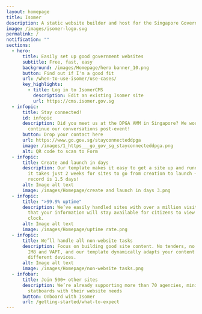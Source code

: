 ```yaml
---
layout: homepage
title: Isomer
description: A static website builder and host for the Singapore Government
image: /images/isomer-logo.svg
permalink: /
notification: ""
sections:
  - hero:
      title: Easily set up good government websites
      subtitle: Free, fast, easy
      background: /images/Homepage/hero banner_10.png
      button: Find out if I'm a good fit
      url: /when-to-use-isomer/use-cases/
      key_highlights:
        - title: Log in to IsomerCMS
          description: Edit an existing Isomer site
          url: https://cms.isomer.gov.sg
  - infopic:
      title: Stay connected!
      id: infopic
      description: Did you meet us at the DPGA AMM in Singapore? We would love to
        continue our conversations post-event!
      button: Drop your contact here
      url: https://www.go.gov.sg/stayconnecteddpga
      image: /images/1_https___go_gov_sg_stayconnecteddpga.png
      alt: QR code to scan to Form
  - infopic:
      title: Create and launch in days
      description: Our template makes it easy to get a site up and running. On average
        it takes just 2 weeks for sites to go from creation to launch – our
        record is 1.5 days!
      alt: Image alt text
      image: /images/Homepage/create and launch in days 3.png
  - infopic:
      title: ">99.9% uptime"
      description: We’ve easily handled sites with over a million visitors. Be assured
        that your information will stay available for citizens to view round the
        clock.
      alt: Image alt text
      image: /images/Homepage/uptime rate.png
  - infopic:
      title: We’ll handle all non-website tasks
      description: Focus on building good site content. No tenders, no AORs – we cover
        IM8 and VAPT, and our template dynamically adapts your content for
        different devices.
      alt: Image alt text
      image: /images/Homepage/non-website tasks.png
  - infobar:
      title: Join 500+ other sites
      description: We’re already supporting more than 70 agencies, ministries, and
        statboards with their website needs
      button: Onboard with Isomer
      url: /getting-started/what-to-expect
---
```

